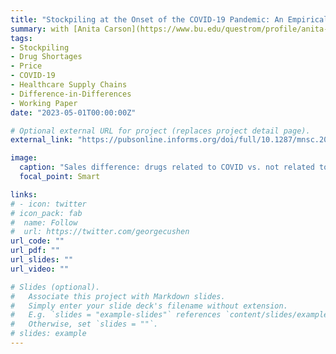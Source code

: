 ```yaml
---
title: "Stockpiling at the Onset of the COVID-19 Pandemic: An Empirical Analysis of National Prescription Drug Sales and Prices"
summary: with [Anita Carson](https://www.bu.edu/questrom/profile/anita-carson/), [Erin Fox](https://pharmacyservices.utah.edu/residency/drug-info-staff), and [Rena Conti](https://www.bu.edu/questrom/profile/rena-conti/). forthcoming, **Management Science.**
tags:
- Stockpiling
- Drug Shortages
- Price
- COVID-19
- Healthcare Supply Chains
- Difference-in-Differences
- Working Paper
date: "2023-05-01T00:00:00Z"

# Optional external URL for project (replaces project detail page).
external_link: "https://pubsonline.informs.org/doi/full/10.1287/mnsc.2021.04150"

image:
  caption: "Sales difference: drugs related to COVID vs. not related to COVID"
  focal_point: Smart

links:
# - icon: twitter
# icon_pack: fab
#  name: Follow
#  url: https://twitter.com/georgecushen
url_code: ""
url_pdf: ""
url_slides: ""
url_video: ""

# Slides (optional).
#   Associate this project with Markdown slides.
#   Simply enter your slide deck's filename without extension.
#   E.g. `slides = "example-slides"` references `content/slides/example-slides.md`.
#   Otherwise, set `slides = ""`.
# slides: example
---
```

